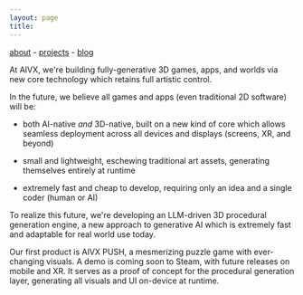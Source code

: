 ```yaml
---
layout: page
title: 
---
```

[about](/about/) - [projects](/projects/) - [blog](/blog/)


At AIVX, we're building fully-generative 3D games, apps, and worlds via new core technology which retains full artistic control.

In the future, we believe all games and apps (even traditional 2D software) will be:

- both AI-native *and* 3D-native, built on a new kind of core which allows seamless deployment across all devices and displays (screens, XR, and beyond) 

- small and lightweight, eschewing traditional art assets, generating themselves entirely at runtime
 
- extremely fast and cheap to develop, requiring only an idea and a single coder (human or AI) 

To realize this future, we're developing an LLM-driven 3D procedural generation engine, a new approach to generative AI which is extremely fast and adaptable for real world use today.

Our first product is AIVX PUSH, a mesmerizing puzzle game with ever-changing visuals. A demo is coming soon to Steam, with future releases on mobile and XR. It serves as a proof of concept for the procedural generation layer, generating all visuals and UI on-device at runtime.



